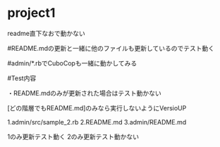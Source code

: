 # project1

readme直下なおで動かない


#README.mdの更新と一緒に他のファイルも更新しているのでテスト動く

#admin/*.rbでCuboCopも一緒に動かしてみる



#Test内容


・README.mdのみが更新された場合はテスト動かない



[どの階層でもREADME.md]のみなら実行しないようにVersioUP


1.admin/src/sample_2.rb
2.README.md
3.admin/README.md

1のみ更新テスト動く
2のみ更新テスト動かない